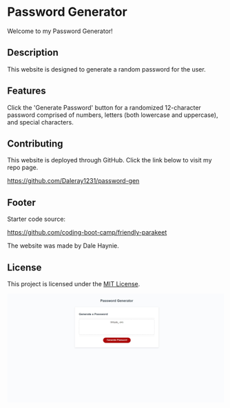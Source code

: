 # Password Generator
Welcome to my Password Generator!

## Description
This website is designed to generate a random password for the user.

## Features
Click the 'Generate Password' button for a randomized 12-character password comprised of numbers, letters (both lowercase and uppercase), and special characters.

## Contributing

This website is deployed through GitHub. Click the link below to visit my repo page.

https://github.com/Daleray1231/password-gen 

## Footer
Starter code source:

https://github.com/coding-boot-camp/friendly-parakeet

The website was made by Dale Haynie.

## License

This project is licensed under the [MIT License](LICENSE).

![Alt text](assets/images/screenshot.jpeg)